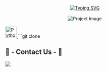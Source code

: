 <!DOCTYPE html>
<html lang="en">
<head>
    <meta charset="UTF-8">
    <meta name="viewport" content="width=device-width, initial-scale=1.0">
</head>
<body>
<div class="typing-svg" align="center">
    <a href="https://git.io/typing-svg" target="_blank">
        <img src="https://readme-typing-svg.demolab.com/?lines=Hello,+Welcome+to+Hidden+Boat+Multi+Tools;Hidden+Boat+Made+by+Hades" alt="Typing SVG">
    </a>
</div>
<br>
<div align="center">
    <img src="https://preview.redd.it/75zlhez8nbob1.png?width=640&crop=smart&auto=webp&s=297634c61235613c0ede8069a819980b212fd421" alt="Project Image">
</div>
<br>
    <a href="https://www.python.org/" target="_blank" rel="noreferrer">
    <img src="https://raw.githubusercontent.com/danielcranney/readme-generator/main/public/icons/skills/python-colored.svg" width="36" height="36" alt="Python" />
</a>
    ```git clone 
    <br>
    <h2 align="left"> 📝 - Contact Us - 📝 </h2>
<p style="text-align: center;">
    <a href="https://discord.me/john_edgar_hoover" target="_blank">
        <img src="https://img.shields.io/badge/Join Discord%20-%237289DA.svg?&style=for-the-badge&logo=discord&logoColor=white" style="display: block; margin: 0 auto;">
    </a>
</p>
</div>
</body>
</html>
